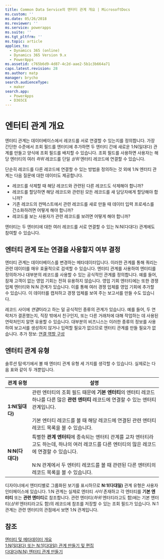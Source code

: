 ```yaml
---
title: Common Data Service의 엔터티 관계 개요 | MicrosoftDocs
ms.custom: ''
ms.date: 05/26/2018
ms.reviewer: ''
ms.service: powerapps
ms.suite: ''
ms.tgt_pltfrm: ''
ms.topic: article
applies_to:
  - Dynamics 365 (online)
  - Dynamics 365 Version 9.x
  - PowerApps
ms.assetid: c765b6d9-4d87-4c2d-aae2-5b1c3b664a71
caps.latest.revision: 28
ms.author: matp
manager: brycho
search.audienceType:
  - maker
search.app:
  - PowerApps
  - D365CE
---
```

# <a name="entity-relationships-overview"></a>엔터티 관계 개요

엔터티 관계는 데이터베이스에서 레코드를 서로 연결할 수 있는지를 정의합니다. 가장 간단한 수준에서 조회 필드를 엔터티에 추가하면 두 엔터티 간에 새로운 1:N(일대다) 관계를 만들고 양식에 조회 필드를 배치할 수 있습니다. 조회 필드를 사용하면 사용자는 해당 엔터티의 여러 *하위* 레코드를 단일 *상위* 엔터티 레코드에 연결할 수 있습니다.  
  
단순히 레코드를 다른 레코드에 연결할 수 있는 방법을 정의하는 것 외에 1:N 엔터티 관계는 다음 질문에 대한 데이터도 제공합니다.  
  
- 레코드를 삭제할 때 해당 레코드와 관련된 다른 레코드도 삭제해야 합니까?  
- 레코드를 할당하면 해당 레코드와 관련된 모든 레코드를 새 담당자에게 할당해야 합니까?  
- 기존 레코드의 컨텍스트에서 관련 레코드를 새로 만들 때 데이터 입력 프로세스를 간소화하려면 어떻게 해야 합니까?  
- 레코드를 보는 사용자가 관련 레코드를 보려면 어떻게 해야 합니까?  
  
 엔터티는 두 엔터티에 대한 여러 레코드를 서로 연결할 수 있는 N:N(다대다) 관계에도 참여할 수 있습니다.  

<a name="BKMK_Connections"></a>

## <a name="decide-whether-to-use-entity-relationships-or-connections"></a>엔터티 관계 또는 연결을 사용할지 여부 결정 
 
엔터티 관계는 데이터베이스를 변경하는 메타데이터입니다. 이러한 관계를 통해 쿼리는 관련 데이터를 매우 효율적으로 검색할 수 있습니다. 엔터티 관계를 사용하여 엔터티를 정의하거나 대부분의 레코드를 사용할 수 있는 공식적인 관계를 정의합니다. 예를 들어, 잠재 고객이 없는 영업 기회는 전혀 유용하지 않습니다. 영업 기회 엔터티에는 또한 경쟁 업체 엔터티와 N:N 관계가 있습니다. 이를 통해 여러 경쟁 업체를 영업 기회에 추가할 수 있습니다. 이 데이터를 캡처하고 경쟁 업체를 보여 주는 보고서를 만들 수도 있습니다.  
  
레코드 사이에 *연결*이라고 하는 덜 공식적인 종류의 관계가 있습니다. 예를 들어, 두 연락처가 결혼했는지, 직장 밖에서 친구인지, 또는 다른 거래처에 대해 작업하는 데 사용된 연락처인지 알면 유용할 수 있습니다. 대부분의 비즈니스는 이러한 종류의 정보를 사용하여 보고서를 생성하지 않거나 입력할 필요가 없으므로 엔터티 관계를 만들 필요가 없습니다. 추가 정보: [연결 역할 구성](configure-connection-roles.md)

  
<a name="BKMK_TypesOfRelationships"></a>
 
## <a name="types-of-entity-relationships"></a>엔터티 관계 유형

솔루션 탐색기에서 볼 때 엔터티 관계 유형 세 가지를 생각할 수 있습니다. 실제로는 다음 표와 같이 두 개뿐입니다.  
  
|관계 유형|설명|  
|-----------------------|-----------------|  
|**1:N(일대다)**|관련 엔터티의 조회 필드 때문에 **기본 엔터티**의 엔터티 레코드 하나를 다른 많은 **관련 엔터티** 레코드에 연결할 수 있는 엔터티 관계입니다.<br /><br /> 기본 엔터티 레코드를 볼 때 해당 레코드에 연결된 관련 엔터티 레코드 목록을 볼 수 있습니다.|  
|**N:N(다대다)**|특별한 **관계 엔터티**에 종속되는 엔터티 관계를 교차 엔터티라고도 하는데, 하나의 여러 레코드를 다른 엔터티의 많은 레코드에 연결할 수 있습니다.<br /><br /> N:N 관계에서 두 엔터티 레코드를 볼 때 관련된 다른 엔터티의 레코드 목록을 볼 수 있습니다.|  
  
디자이너에서 엔터티별로 그룹화된 보기를 표시하므로 **N:1(다대일)** 관계 유형은 사용자 인터페이스에 있습니다. 1:N 관계는 실제로 엔터티 *사이* 존재하고 각 엔터티를 **기본 엔터티** 또는 **관련 엔터티**로 참조합니다. 관련 엔터티(*하위* 엔터티라고도 함)에는 기본 엔터티(*상위* 엔터티라고도 함)의 레코드에 참조를 저장할 수 있는 조회 필드가 있습니다. N:1 관계는 관련 엔터티의 관점에서 보면 1:N 관계입니다.  
 
## <a name="see-also"></a>참조

[엔터티 및 메타데이터 개요](create-edit-metadata.md)<br />
[1:N(일대다) 또는 N:1(다대일) 관계 만들기 및 편집](create-edit-1n-relationships.md)<br />
[다대다(N:N) 엔터티 관계 만들기](create-edit-nn-relationships.md)

